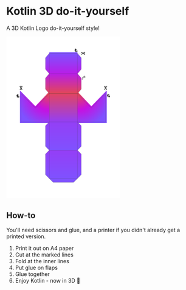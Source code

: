 # Kotlin 3D do-it-yourself

A 3D Kotlin Logo do-it-yourself style!

<img src="kotlin_3d.svg" alt="Kotlin 3D scheme" width="300" style="background-color:white"/>

## How-to

You'll need scissors and glue, and a printer if you didn't already get a printed version.

1. Print it out on A4 paper
2. Cut at the marked lines
3. Fold at the inner lines
4. Put glue on flaps
5. Glue together
6. Enjoy Kotlin - now in 3D 🎉
